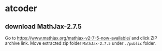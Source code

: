 # atcoder

## download MathJax-2.7.5
Go to https://www.mathjax.org/mathjax-v2-7-5-now-available/ and click ZIP archive link.
Move extracted zip folder `MathJax-2.7.5` under `./public` folder.

